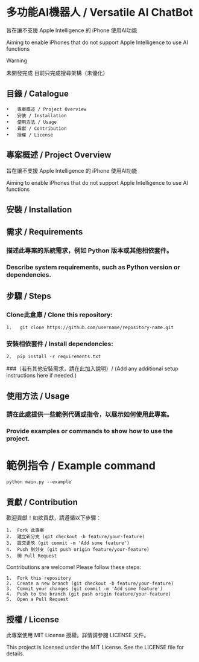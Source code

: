 # 多功能AI機器人 / Versatile AI ChatBot

旨在讓不支援 Apple Intelligence 的 iPhone 使用AI功能

Aiming to enable iPhones that do not support Apple Intelligence to use AI functions

> [!WARNING]
> 未開發完成
> 目前只完成搜尋架構（未優化）

## 目錄 / Catalogue

	•	專案概述 / Project Overview
	•	安裝 / Installation
	•	使用方法 / Usage
	•	貢獻 / Contribution
	•	授權 / License

## 專案概述 / Project Overview

旨在讓不支援 Apple Intelligence 的 iPhone 使用AI功能

Aiming to enable iPhones that do not support Apple Intelligence to use AI functions

## 安裝 / Installation

## 需求 / Requirements

### 描述此專案的系統需求，例如 Python 版本或其他相依套件。
### Describe system requirements, such as Python version or dependencies.

## 步驟 / Steps

### Clone此倉庫 / Clone this repository:

	1.	 git clone https://github.com/username/repository-name.git

### 安裝相依套件 / Install dependencies:

	2.	pip install -r requirements.txt

###（若有其他安裝需求，請在此加入說明）/ (Add any additional setup instructions here if needed.)

## 使用方法 / Usage

### 請在此處提供一些範例代碼或指令，以展示如何使用此專案。

### Provide examples or commands to show how to use the project.

# 範例指令 / Example command
	python main.py --example

## 貢獻 / Contribution

歡迎貢獻！如欲貢獻，請遵循以下步驟：

	1.	Fork 此專案
	2.	建立新分支 (git checkout -b feature/your-feature)
	3.	提交更改 (git commit -m 'Add some feature')
	4.	Push 到分支 (git push origin feature/your-feature)
	5.	開 Pull Request

Contributions are welcome! Please follow these steps:

	1.	Fork this repository
	2.	Create a new branch (git checkout -b feature/your-feature)
	3.	Commit your changes (git commit -m 'Add some feature')
	4.	Push to the branch (git push origin feature/your-feature)
	5.	Open a Pull Request

## 授權 / License

此專案使用 MIT License 授權。詳情請參閱 LICENSE 文件。

This project is licensed under the MIT License. See the LICENSE file for details.


